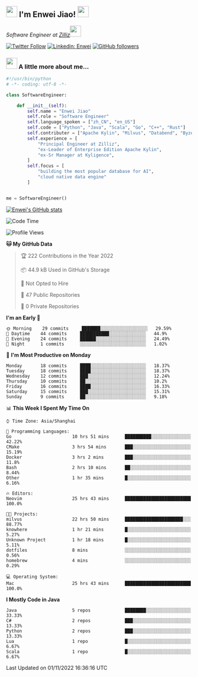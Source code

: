 <h2><img src="https://emojis.slackmojis.com/emojis/images/1531849430/4246/blob-sunglasses.gif?1531849430" width="30"/> I'm  Enwei Jiao! <img src="https://media.giphy.com/media/juBt25nT1KGys/giphy.gif" width=30> </h2>
<!-- <img align='right' src="https://media.giphy.com/media/M9gbBd9nbDrOTu1Mqx/giphy.gif" width="230"> -->
<p><em>Software Engineer at <a href="https://zilliz.com/">Zilliz</a><img src="https://media.giphy.com/media/WUlplcMpOCEmTGBtBW/giphy.gif" width="30"></em></p>

[![Twitter Follow](https://img.shields.io/twitter/follow/misteranmol?label=Follow)](https://twitter.com/intent/follow?screen_name=EnweiJiao)
[![Linkedin: Enwei](https://img.shields.io/badge/-enwei-blue?style=&logo=Linkedin&logoColor=white&link=https://www.linkedin.com/in/enwei-jiao-41192a97)](https://www.linkedin.com/in/enwei-jiao-41192a97/)
[![GitHub followers](https://img.shields.io/github/followers/jiaoew1991?label=Follow&style=social)](https://github.com/jiaoew1991)


### <img src="https://media.giphy.com/media/VgCDAzcKvsR6OM0uWg/giphy.gif" width="30"> A little more about me...  

```python
#!/usr/bin/python
# -*- coding: utf-8 -*-

class SoftwareEngineer:

    def __init__(self):
        self.name = "Enwei Jiao"
        self.role = "Software Engineer"
        self.language_spoken = ["zh_CN", "en_US"]
        self.code = ["Python", "Java", "Scala", "Go", "C++", "Rust"]
        self.contributer = ["Apache Kylin", "Milvus", "Databend", "Byzer-Lang"]
        self.experience = [
            "Principal Engineer at Zilliz",
            "ex-Leader of Enterprise Edition Apache Kylin",
            "ex-Sr Manager at Kyligence",
        ]
        self.focus = [
            "building the most popular database for AI",
            "cloud native data engine"
        ]


me = SoftwareEngineer()
```

[![Enwei's GitHub stats](https://github-readme-stats.vercel.app/api?username=jiaoew1991&count_private=true&show_icons=true)](https://github.com/jiaoew1991/jiaoew1991)

<!-- [![Top Langs](https://github-readme-stats.vercel.app/api/top-langs/?username=jiaoew1991&layout=compact)](https://github.com/jiaoew1991/jiaoew1991) -->

<!--START_SECTION:waka-->
![Code Time](http://img.shields.io/badge/Code%20Time-248%20hrs%2025%20mins-blue)

![Profile Views](http://img.shields.io/badge/Profile%20Views-0-blue)

**🐱 My GitHub Data** 

> 🏆 222 Contributions in the Year 2022
 > 
> 📦 44.9 kB Used in GitHub's Storage 
 > 
> 🚫 Not Opted to Hire
 > 
> 📜 47 Public Repositories 
 > 
> 🔑 0 Private Repositories  
 > 
**I'm an Early 🐤** 

```text
🌞 Morning    29 commits     ███████░░░░░░░░░░░░░░░░░░   29.59% 
🌆 Daytime    44 commits     ███████████░░░░░░░░░░░░░░   44.9% 
🌃 Evening    24 commits     ██████░░░░░░░░░░░░░░░░░░░   24.49% 
🌙 Night      1 commits      ░░░░░░░░░░░░░░░░░░░░░░░░░   1.02%

```
📅 **I'm Most Productive on Monday** 

```text
Monday       18 commits     ████░░░░░░░░░░░░░░░░░░░░░   18.37% 
Tuesday      18 commits     ████░░░░░░░░░░░░░░░░░░░░░   18.37% 
Wednesday    12 commits     ███░░░░░░░░░░░░░░░░░░░░░░   12.24% 
Thursday     10 commits     ██░░░░░░░░░░░░░░░░░░░░░░░   10.2% 
Friday       16 commits     ████░░░░░░░░░░░░░░░░░░░░░   16.33% 
Saturday     15 commits     ███░░░░░░░░░░░░░░░░░░░░░░   15.31% 
Sunday       9 commits      ██░░░░░░░░░░░░░░░░░░░░░░░   9.18%

```


📊 **This Week I Spent My Time On** 

```text
⌚︎ Time Zone: Asia/Shanghai

💬 Programming Languages: 
Go                       10 hrs 51 mins      ██████████░░░░░░░░░░░░░░░   42.22% 
CMake                    3 hrs 54 mins       ███░░░░░░░░░░░░░░░░░░░░░░   15.19% 
Docker                   3 hrs 2 mins        ███░░░░░░░░░░░░░░░░░░░░░░   11.8% 
Bash                     2 hrs 10 mins       ██░░░░░░░░░░░░░░░░░░░░░░░   8.44% 
Other                    1 hr 35 mins        █░░░░░░░░░░░░░░░░░░░░░░░░   6.16%

🔥 Editors: 
Neovim                   25 hrs 43 mins      █████████████████████████   100.0%

🐱‍💻 Projects: 
milvus                   22 hrs 50 mins      ██████████████████████░░░   88.77% 
knowhere                 1 hr 21 mins        █░░░░░░░░░░░░░░░░░░░░░░░░   5.27% 
Unknown Project          1 hr 18 mins        █░░░░░░░░░░░░░░░░░░░░░░░░   5.11% 
dotfiles                 8 mins              ░░░░░░░░░░░░░░░░░░░░░░░░░   0.56% 
homebrew                 4 mins              ░░░░░░░░░░░░░░░░░░░░░░░░░   0.29%

💻 Operating System: 
Mac                      25 hrs 43 mins      █████████████████████████   100.0%

```

**I Mostly Code in Java** 

```text
Java                     5 repos             ████████░░░░░░░░░░░░░░░░░   33.33% 
C#                       2 repos             ███░░░░░░░░░░░░░░░░░░░░░░   13.33% 
Python                   2 repos             ███░░░░░░░░░░░░░░░░░░░░░░   13.33% 
Lua                      1 repo              █░░░░░░░░░░░░░░░░░░░░░░░░   6.67% 
Scala                    1 repo              █░░░░░░░░░░░░░░░░░░░░░░░░   6.67%

```



 Last Updated on 01/11/2022 16:36:16 UTC
<!--END_SECTION:waka-->
